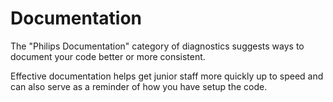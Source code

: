 # Documentation

The "Philips Documentation" category of diagnostics suggests ways to document your code better or more consistent.

Effective documentation helps get junior staff more quickly up to speed and can also serve as a reminder of how you have setup the code. 